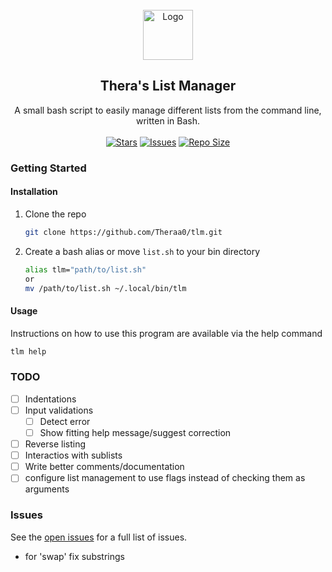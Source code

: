 <!-- PROJECT LOGO -->
<br />
<div align="center">
  <a href="https://github.com/Theraa0/tlm">
    <img src="images/logo.png" alt="Logo" width="80" height="80">
  </a>

## Thera's List Manager

  <p align="center">
    A small bash script to easily manage different lists from the command line, written in Bash.
    <br />
    <br />
    <a href="https://github.com/Theraa0/tlm/stargazers">
		<img alt="Stars" src="https://img.shields.io/github/stars/Theraa0/tlm?style=for-the-badge&logo=starship&color=C9CBFF&logoColor=D9E0EE&labelColor=302D41"></a>
	<a href="https://github.com/Theraa0/tlm/issues">
		<img alt="Issues" src="https://img.shields.io/github/issues/Theraa0/tlm?style=for-the-badge&logo=bilibili&color=F5E0DC&logoColor=D9E0EE&labelColor=302D41"></a>
	<a href="https://www.youtube.com/watch?v=dQw4w9WgXcQ">
		<img alt="Repo Size" src="https://img.shields.io/github/repo-size/Theraa0/tlm?color=%23DDB6F2&label=SIZE&logo=artifacthub&style=for-the-badge&logoColor=D9E0EE&labelColor=302D41"/></a>
  </p>
</div>


<!-- GETTING STARTED -->
### Getting Started

#### Installation

1. Clone the repo
   ```sh
   git clone https://github.com/Theraa0/tlm.git
   ```
2. Create a bash alias or move ```list.sh``` to your bin directory
   ```sh
   alias tlm="path/to/list.sh"
   or
   mv /path/to/list.sh ~/.local/bin/tlm
   ```



#### Usage

Instructions on how to use this program are available via the help command
```sh
tlm help
```



### TODO
- [ ] Indentations
- [ ] Input validations
	- [ ] Detect error
	- [ ] Show fitting help message/suggest correction
- [ ] Reverse listing
- [ ] Interactios with sublists
- [ ] Write better comments/documentation
- [ ] configure list management to use flags instead of checking them as arguments

### Issues
See the [open issues](https://github.com/Theraa0/tlm/issues) for a full list of issues.
- for 'swap' fix substrings
